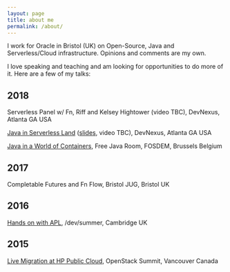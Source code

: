 ```yaml
---
layout: page
title: about me
permalink: /about/
---
```


I work for Oracle in Bristol (UK) on Open-Source, Java and Serverless/Cloud infrastructure. Opinions and comments are my own.

I love speaking and teaching and am looking for opportunities to do more of it. Here are a few of my talks:

## 2018

Serverless Panel w/ Fn, Riff and Kelsey Hightower (video TBC), DevNexus, Atlanta GA USA

[Java in Serverless Land](https://devnexus.com/presentations/1556) ([slides](https://mjg123.github.io/presentations/DevNexus-2018-Java-In-Serverless-Land.html), video TBC), DevNexus, Atlanta GA USA

[Java in a World of Containers](https://www.youtube.com/watch?v=s3NZcKtg-5c), Free Java Room, FOSDEM, Brussels Belgium

## 2017

Completable Futures and Fn Flow, Bristol JUG, Bristol UK

## 2016

[Hands on with APL](http://devcycles.net/2016/summer/sessions/index.php?session=101), /dev/summer, Cambridge UK

## 2015

[Live Migration at HP Public Cloud](https://www.openstack.org/videos/vancouver-2015/live-migration-at-hp-public-cloud), OpenStack Summit, Vancouver Canada
